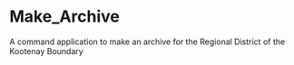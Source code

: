 # Make_Archive
A command application to make an archive for the Regional District of the Kootenay Boundary
